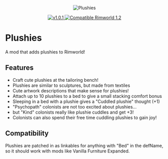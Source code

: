 <p align="center">
    <img src="https://steamuserimages-a.akamaihd.net/ugc/1648839814002163309/364DFD2C42A908873D1D10D52EADF3EBCC82E83E/" alt="Plushies" />
</p>

<p align="center">
	<a href="https://github.com/Two-Kay/plushiesMod/releases/">
		<img src="https://img.shields.io/badge/release-1.0.1-4BC51D.svg?style=flat" alt="v1.0.1" />
  </a>
  <a href="https://steamcommunity.com/sharedfiles/filedetails/?id=2259582816">
    <img src="https://img.shields.io/badge/RimWorld-1.2-purple.svg?longCache=true&style=plastic)" alt="Compatible Rimworld 1.2" />
  </a>
</p>

# Plushies

A mod that adds plushies to Rimworld!

## Features

- Craft cute plushies at the tailoring bench!
- Plushies are similar to sculptures, but made from textiles
- Cute artwork descriptions that make sense for plushies!
- Attach up to 10 plushies to a bed to give a small stacking comfort bonus
- Sleeping in a bed with a plushie gives a "Cuddled plushie" thought (+1)
- "Psychopath" colonists are not too excited about plushies...
- but "Kind" colonists really like plushie cuddles and get +3!
- Colonists can also spend their free time cuddling plushies to gain joy!

## Compatibility

Plushies are patched in as linkables for anything with "Bed" in the defName, so it should work with mods like Vanilla Furniture Expanded.
